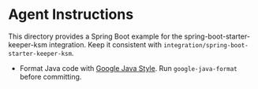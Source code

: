 # Agent Instructions

This directory provides a Spring Boot example for the spring-boot-starter-keeper-ksm integration. Keep it consistent with `integration/spring-boot-starter-keeper-ksm`.

- Format Java code with [Google Java Style](https://google.github.io/styleguide/javaguide.html). Run `google-java-format` before committing.
